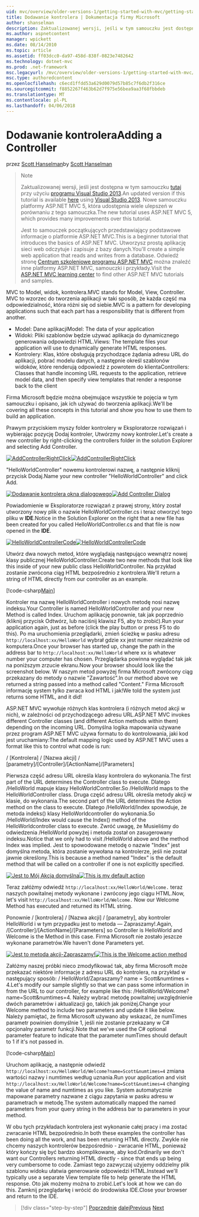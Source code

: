 ```yaml
---
uid: mvc/overview/older-versions-1/getting-started-with-mvc/getting-started-with-mvc-part2
title: Dodawanie kontrolera | Dokumentacja firmy Microsoft
author: shanselman
description: Zaktualizowanej wersji, jeśli w tym samouczku jest dostępna, w tym miejscu przy użyciu programu Visual Studio 2013. Samouczek nowej używa platformy ASP.NET MVC 5, która udostępnia wiele ulepszeń w porównaniu z t...
ms.author: aspnetcontent
manager: wpickett
ms.date: 08/14/2010
ms.topic: article
ms.assetid: ff03dcc0-da97-458d-838f-0823e7482642
ms.technology: dotnet-mvc
ms.prod: .net-framework
msc.legacyurl: /mvc/overview/older-versions-1/getting-started-with-mvc/getting-started-with-mvc-part2
msc.type: authoredcontent
ms.openlocfilehash: c6ecd1ffdd53a629d0079d57b85c7f6db2f316ce
ms.sourcegitcommit: f8852267f463b62d7f975e56bea9aa3f68fbbdeb
ms.translationtype: MT
ms.contentlocale: pl-PL
ms.lasthandoff: 04/06/2018
---
```

<a name="adding-a-controller"></a><span data-ttu-id="c4291-104">Dodawanie kontrolera</span><span class="sxs-lookup"><span data-stu-id="c4291-104">Adding a Controller</span></span>
====================
<span data-ttu-id="c4291-105">przez [Scott Hanselman](https://github.com/shanselman)</span><span class="sxs-lookup"><span data-stu-id="c4291-105">by [Scott Hanselman](https://github.com/shanselman)</span></span>

> > [!NOTE]
> > <span data-ttu-id="c4291-106">Zaktualizowanej wersji, jeśli jest dostępna w tym samouczku [tutaj](../../getting-started/introduction/getting-started.md) przy użyciu [programu Visual Studio 2013](https://www.microsoft.com/visualstudio/eng/2013-downloads).</span><span class="sxs-lookup"><span data-stu-id="c4291-106">An updated version if this tutorial is available [here](../../getting-started/introduction/getting-started.md) using [Visual Studio 2013](https://www.microsoft.com/visualstudio/eng/2013-downloads).</span></span> <span data-ttu-id="c4291-107">Nowe samouczku platformy ASP.NET MVC 5, która udostępnia wiele ulepszeń w porównaniu z tego samouczka.</span><span class="sxs-lookup"><span data-stu-id="c4291-107">The new tutorial uses ASP.NET MVC 5, which provides many improvements over this tutorial.</span></span>
> 
> 
> <span data-ttu-id="c4291-108">Jest to samouczek początkujących przedstawiający podstawowe informacje o platformie ASP.NET MVC.</span><span class="sxs-lookup"><span data-stu-id="c4291-108">This is a beginner tutorial that introduces the basics of ASP.NET MVC.</span></span> <span data-ttu-id="c4291-109">Utworzysz prostą aplikację sieci web odczytuje i zapisuje z bazy danych.</span><span class="sxs-lookup"><span data-stu-id="c4291-109">You'll create a simple web application that reads and writes from a database.</span></span> <span data-ttu-id="c4291-110">Odwiedź stronę [Centrum szkoleniowe programu ASP.NET MVC](../../../index.md) można znaleźć inne platformy ASP.NET MVC, samouczki i przykłady.</span><span class="sxs-lookup"><span data-stu-id="c4291-110">Visit the [ASP.NET MVC learning center](../../../index.md) to find other ASP.NET MVC tutorials and samples.</span></span>


<span data-ttu-id="c4291-111">MVC to Model, widok, kontrolera.</span><span class="sxs-lookup"><span data-stu-id="c4291-111">MVC stands for Model, View, Controller.</span></span> <span data-ttu-id="c4291-112">MVC to wzorzec do tworzenia aplikacji w taki sposób, że każda część ma odpowiedzialność, która różni się od siebie.</span><span class="sxs-lookup"><span data-stu-id="c4291-112">MVC is a pattern for developing applications such that each part has a responsibility that is different from another.</span></span>

- <span data-ttu-id="c4291-113">Model: Dane aplikacji</span><span class="sxs-lookup"><span data-stu-id="c4291-113">Model: The data of your application</span></span>
- <span data-ttu-id="c4291-114">Widoki: Pliki szablonów będzie używać aplikacja do dynamicznego generowania odpowiedzi HTML.</span><span class="sxs-lookup"><span data-stu-id="c4291-114">Views: The template files your application will use to dynamically generate HTML responses.</span></span>
- <span data-ttu-id="c4291-115">Kontrolery: Klas, które obsługują przychodzące żądania adresu URL do aplikacji, pobrać modelu danych, a następnie określ szablonów widoków, które renderują odpowiedź z powrotem do klienta</span><span class="sxs-lookup"><span data-stu-id="c4291-115">Controllers: Classes that handle incoming URL requests to the application, retrieve model data, and then specify view templates that render a response back to the client</span></span>

<span data-ttu-id="c4291-116">Firma Microsoft będzie można obejmujące wszystkie te pojęcia w tym samouczku i opisano, jak ich używać do tworzenia aplikacji.</span><span class="sxs-lookup"><span data-stu-id="c4291-116">We'll be covering all these concepts in this tutorial and show you how to use them to build an application.</span></span>

<span data-ttu-id="c4291-117">Prawym przyciskiem myszy folder kontrolery w Eksploratorze rozwiązań i wybierając pozycję Dodaj kontroler, Utwórzmy nowy kontroler.</span><span class="sxs-lookup"><span data-stu-id="c4291-117">Let's create a new controller by right-clicking the controllers folder in the solution Explorer and selecting Add Controller.</span></span>

<span data-ttu-id="c4291-118">[![AddControllerRightClick](getting-started-with-mvc-part2/_static/image2.png)](getting-started-with-mvc-part2/_static/image1.png)</span><span class="sxs-lookup"><span data-stu-id="c4291-118">[![AddControllerRightClick](getting-started-with-mvc-part2/_static/image2.png)](getting-started-with-mvc-part2/_static/image1.png)</span></span>

<span data-ttu-id="c4291-119">"HelloWorldController" nowemu kontrolerowi nazwę, a następnie kliknij przycisk Dodaj.</span><span class="sxs-lookup"><span data-stu-id="c4291-119">Name your new controller "HelloWorldController" and click Add.</span></span>

<span data-ttu-id="c4291-120">[![Dodawanie kontrolera okna dialogowego](getting-started-with-mvc-part2/_static/image4.png)](getting-started-with-mvc-part2/_static/image3.png)</span><span class="sxs-lookup"><span data-stu-id="c4291-120">[![Add Controller Dialog](getting-started-with-mvc-part2/_static/image4.png)](getting-started-with-mvc-part2/_static/image3.png)</span></span>

<span data-ttu-id="c4291-121">Powiadomienie w Eksploratorze rozwiązań z prawej strony, który został utworzony nowy plik o nazwie HelloWorldController.cs i teraz otworzyć tego pliku w **IDE**.</span><span class="sxs-lookup"><span data-stu-id="c4291-121">Notice in the Solution Explorer on the right that a new file has been created for you called HelloWorldController.cs and that file is now opened in the **IDE**.</span></span>

<span data-ttu-id="c4291-122">[![HelloWorldControllerCode](getting-started-with-mvc-part2/_static/image6.png)](getting-started-with-mvc-part2/_static/image5.png)</span><span class="sxs-lookup"><span data-stu-id="c4291-122">[![HelloWorldControllerCode](getting-started-with-mvc-part2/_static/image6.png)](getting-started-with-mvc-part2/_static/image5.png)</span></span>

<span data-ttu-id="c4291-123">Utwórz dwa nowych metod, które wyglądają następująco wewnątrz nowej klasy publicznej HelloWorldController.</span><span class="sxs-lookup"><span data-stu-id="c4291-123">Create two new methods that look like this inside of your new public class HelloWorldController.</span></span> <span data-ttu-id="c4291-124">Na przykład zostanie zwrócona ciąg HTML bezpośrednio z kontrolera.</span><span class="sxs-lookup"><span data-stu-id="c4291-124">We'll return a string of HTML directly from our controller as an example.</span></span>

[!code-csharp[Main](getting-started-with-mvc-part2/samples/sample1.cs)]

<span data-ttu-id="c4291-125">Kontroler ma nazwę HelloWorldController i nowych metodę nosi nazwę indeksu.</span><span class="sxs-lookup"><span data-stu-id="c4291-125">Your Controller is named HelloWorldController and your new Method is called Index.</span></span> <span data-ttu-id="c4291-126">Uruchom aplikację ponownie, tak jak poprzednio (kliknij przycisk Odtwórz, lub naciśnij klawisz F5, aby to zrobić).</span><span class="sxs-lookup"><span data-stu-id="c4291-126">Run your application again, just as before (click the play button or press F5 to do this).</span></span> <span data-ttu-id="c4291-127">Po ma uruchomienia przeglądarki, zmień ścieżkę w pasku adresu `http://localhost:xx/HelloWorld` wybrał gdzie xx jest numer niezależnie od komputera.</span><span class="sxs-lookup"><span data-stu-id="c4291-127">Once your browser has started up, change the path in the address bar to `http://localhost:xx/HelloWorld` where xx is whatever number your computer has chosen.</span></span> <span data-ttu-id="c4291-128">Przeglądarka powinna wyglądać tak jak na poniższym zrzucie ekranu.</span><span class="sxs-lookup"><span data-stu-id="c4291-128">Now your browser should look like the screenshot below.</span></span> <span data-ttu-id="c4291-129">W naszym metod powyżej firma Microsoft zwrócony ciąg przekazany do metody o nazwie "Zawartość".</span><span class="sxs-lookup"><span data-stu-id="c4291-129">In our method above we returned a string passed into a method called "Content."</span></span> <span data-ttu-id="c4291-130">Firma Microsoft informację system tylko zwraca kod HTML i jak!</span><span class="sxs-lookup"><span data-stu-id="c4291-130">We told the system just returns some HTML, and it did!</span></span>

<span data-ttu-id="c4291-131">ASP.NET MVC wywołuje różnych klas kontrolera (i różnych metod akcji w nich), w zależności od przychodzącego adresu URL.</span><span class="sxs-lookup"><span data-stu-id="c4291-131">ASP.NET MVC invokes different Controller classes (and different Action methods within them) depending on the incoming URL.</span></span> <span data-ttu-id="c4291-132">Domyślna logika mapowania używane przez program ASP.NET MVC używa formatu to do kontrolowania, jaki kod jest uruchamiany:</span><span class="sxs-lookup"><span data-stu-id="c4291-132">The default mapping logic used by ASP.NET MVC uses a format like this to control what code is run:</span></span>

<span data-ttu-id="c4291-133">/ [Kontrolera] / [Nazwa akcji] / [parametry]</span><span class="sxs-lookup"><span data-stu-id="c4291-133">/[Controller]/[ActionName]/[Parameters]</span></span>

<span data-ttu-id="c4291-134">Pierwsza część adresu URL określa klasy kontrolera do wykonania.</span><span class="sxs-lookup"><span data-stu-id="c4291-134">The first part of the URL determines the Controller class to execute.</span></span> <span data-ttu-id="c4291-135">Dlatego /HelloWorld mapuje klasy HelloWorldController.</span><span class="sxs-lookup"><span data-stu-id="c4291-135">So /HelloWorld maps to the HelloWorldController class.</span></span> <span data-ttu-id="c4291-136">Druga część adresu URL określa metody akcji w klasie, do wykonania.</span><span class="sxs-lookup"><span data-stu-id="c4291-136">The second part of the URL determines the Action method on the class to execute.</span></span> <span data-ttu-id="c4291-137">Dlatego /HelloWorld/Index spowoduje, że metoda indeks() klasy HelloWorldcontroller do wykonania.</span><span class="sxs-lookup"><span data-stu-id="c4291-137">So /HelloWorld/Index would cause the Index() method of the HelloWorldcontroller class to execute.</span></span> <span data-ttu-id="c4291-138">Zwróć uwagę, że Musieliśmy do odwiedzenia /HelloWorld powyżej i metoda został on zasugerowany indeksu.</span><span class="sxs-lookup"><span data-stu-id="c4291-138">Notice that we only had to visit /HelloWorld above and the method Index was implied.</span></span> <span data-ttu-id="c4291-139">Jest to spowodowane metodę o nazwie "Index" jest domyślna metoda, która zostanie wywołana na kontrolerze, jeśli nie został jawnie określony.</span><span class="sxs-lookup"><span data-stu-id="c4291-139">This is because a method named "Index" is the default method that will be called on a controller if one is not explicitly specified.</span></span>

<span data-ttu-id="c4291-140">[![Jest to Mój Akcja domyślna](getting-started-with-mvc-part2/_static/image8.png)](getting-started-with-mvc-part2/_static/image7.png)</span><span class="sxs-lookup"><span data-stu-id="c4291-140">[![This is my default action](getting-started-with-mvc-part2/_static/image8.png)](getting-started-with-mvc-part2/_static/image7.png)</span></span>

<span data-ttu-id="c4291-141">Teraz załóżmy odwiedź `http://localhost:xx/HelloWorld/Welcome.` teraz naszych powitalnej metody wykonane i zwrócony jego ciągu HTML.</span><span class="sxs-lookup"><span data-stu-id="c4291-141">Now, let's visit `http://localhost:xx/HelloWorld/Welcome.` Now our Welcome Method has executed and returned its HTML string.</span></span>

<span data-ttu-id="c4291-142">Ponownie / [kontrolera] / [Nazwa akcji] / [parametry], aby kontroler HelloWorld i w tym przypadku jest to metoda — Zapraszamy!.</span><span class="sxs-lookup"><span data-stu-id="c4291-142">Again, /[Controller]/[ActionName]/[Parameters] so Controller is HelloWorld and Welcome is the Method in this case.</span></span> <span data-ttu-id="c4291-143">Firma Microsoft nie zostało jeszcze wykonane parametrów.</span><span class="sxs-lookup"><span data-stu-id="c4291-143">We haven't done Parameters yet.</span></span>

<span data-ttu-id="c4291-144">[![Jest to metoda akcji-Zapraszamy!](getting-started-with-mvc-part2/_static/image10.png)](getting-started-with-mvc-part2/_static/image9.png)</span><span class="sxs-lookup"><span data-stu-id="c4291-144">[![This is the Welcome action method](getting-started-with-mvc-part2/_static/image10.png)](getting-started-with-mvc-part2/_static/image9.png)</span></span>

<span data-ttu-id="c4291-145">Załóżmy naszej próbki nieco zmodyfikować tak, aby firma Microsoft może przekazać niektóre informacje z adresu URL do kontrolera, na przykład w następujący sposób: / HelloWorld/Zapraszamy? name = Scott&amp;numtimes = 4.</span><span class="sxs-lookup"><span data-stu-id="c4291-145">Let's modify our sample slightly so that we can pass some information in from the URL to our controller, for example like this: /HelloWorld/Welcome?name=Scott&amp;numtimes=4.</span></span> <span data-ttu-id="c4291-146">Należy wybrać metodę powitalnej uwzględnienie dwóch parametrów i aktualizacji go, takich jak poniżej.</span><span class="sxs-lookup"><span data-stu-id="c4291-146">Change your Welcome method to include two parameters and update it like below.</span></span> <span data-ttu-id="c4291-147">Należy pamiętać, że firma Microsoft używano aby wskazać, że numTimes parametr powinien domyślnie 1, jeśli nie zostanie przekazany w C# opcjonalny parametr funkcji.</span><span class="sxs-lookup"><span data-stu-id="c4291-147">Note that we've used the C# optional parameter feature to indicate that the parameter numTimes should default to 1 if it's not passed in.</span></span>

[!code-csharp[Main](getting-started-with-mvc-part2/samples/sample2.cs)]

<span data-ttu-id="c4291-148">Uruchom aplikację, a następnie odwiedź `http://localhost:xx/HelloWorld/Welcome?name=Scott&numtimes=4` zmiana wartości nazwy i numtimes według uznania.</span><span class="sxs-lookup"><span data-stu-id="c4291-148">Run your application and visit `http://localhost:xx/HelloWorld/Welcome?name=Scott&numtimes=4` changing the value of name and numtimes as you like.</span></span> <span data-ttu-id="c4291-149">System automatycznie mapowane parametry nazwane z ciągu zapytania w pasku adresu w parametrach w metodę.</span><span class="sxs-lookup"><span data-stu-id="c4291-149">The system automatically mapped the named parameters from your query string in the address bar to parameters in your method.</span></span>

<span data-ttu-id="c4291-150">W obu tych przykładach kontrolera jest wykonanie całej pracy i ma zostać zwracanie HTML bezpośrednio.</span><span class="sxs-lookup"><span data-stu-id="c4291-150">In both these examples the controller has been doing all the work, and has been returning HTML directly.</span></span> <span data-ttu-id="c4291-151">Zwykle nie chcemy naszych kontrolerów bezpośrednio - zwracanie HTML, ponieważ który kończy się być bardzo skomplikowane, aby kod.</span><span class="sxs-lookup"><span data-stu-id="c4291-151">Ordinarily we don't want our Controllers returning HTML directly - since that ends up being very cumbersome to code.</span></span> <span data-ttu-id="c4291-152">Zamiast tego zazwyczaj użyjemy oddzielny plik szablonu widoku ułatwia generowanie odpowiedzi HTML.</span><span class="sxs-lookup"><span data-stu-id="c4291-152">Instead we'll typically use a separate View template file to help generate the HTML response.</span></span> <span data-ttu-id="c4291-153">Oto jak możemy można to zrobić.</span><span class="sxs-lookup"><span data-stu-id="c4291-153">Let's look at how we can do this.</span></span> <span data-ttu-id="c4291-154">Zamknij przeglądarkę i wrócić do środowiska IDE.</span><span class="sxs-lookup"><span data-stu-id="c4291-154">Close your browser and return to the IDE.</span></span>

> [!div class="step-by-step"]
> <span data-ttu-id="c4291-155">[Poprzednie](getting-started-with-mvc-part1.md)
> [dalej](getting-started-with-mvc-part3.md)</span><span class="sxs-lookup"><span data-stu-id="c4291-155">[Previous](getting-started-with-mvc-part1.md)
[Next](getting-started-with-mvc-part3.md)</span></span>
